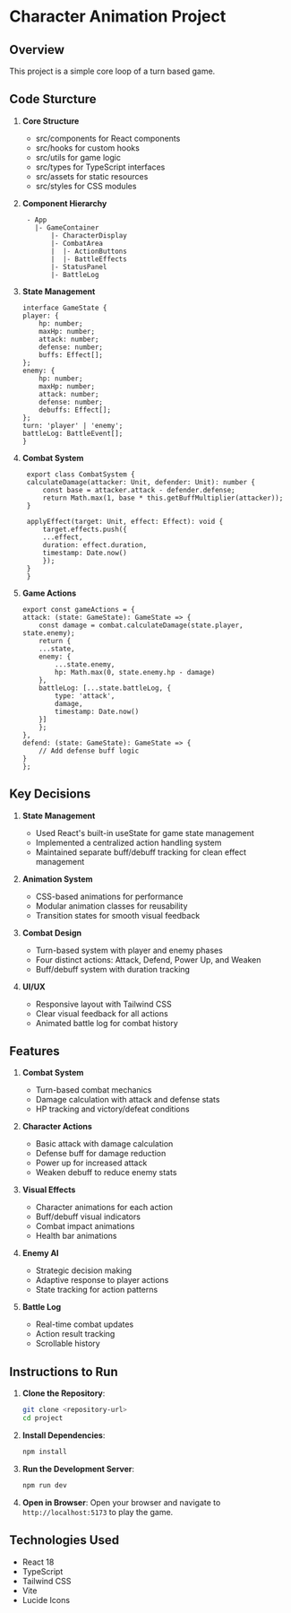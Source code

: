 # Character Animation Project

## Overview

This project is a simple core loop of a turn based game.

## Code Sturcture
1. **Core Structure**
    - src/components for React components
    - src/hooks for custom hooks
    - src/utils for game logic
    - src/types for TypeScript interfaces
    - src/assets for static resources
    - src/styles for CSS modules

2. **Component Hierarchy**
   ```
    - App
      |- GameContainer
          |- CharacterDisplay
          |- CombatArea
          |  |- ActionButtons
          |  |- BattleEffects
          |- StatusPanel
          |- BattleLog
      ```

4. **State Management**

    ```
    interface GameState {
    player: {
        hp: number;
        maxHp: number;
        attack: number;
        defense: number;
        buffs: Effect[];
    };
    enemy: {
        hp: number;
        maxHp: number;
        attack: number;
        defense: number;
        debuffs: Effect[];
    };
    turn: 'player' | 'enemy';
    battleLog: BattleEvent[];
    }
    ```

5. **Combat System**

   ```
    export class CombatSystem {
    calculateDamage(attacker: Unit, defender: Unit): number {
        const base = attacker.attack - defender.defense;
        return Math.max(1, base * this.getBuffMultiplier(attacker));
    }

    applyEffect(target: Unit, effect: Effect): void {
        target.effects.push({
        ...effect,
        duration: effect.duration,
        timestamp: Date.now()
        });
    }
    }
   ```

6. **Game Actions**

    ```
    export const gameActions = {
    attack: (state: GameState): GameState => {
        const damage = combat.calculateDamage(state.player, state.enemy);
        return {
        ...state,
        enemy: {
            ...state.enemy,
            hp: Math.max(0, state.enemy.hp - damage)
        },
        battleLog: [...state.battleLog, {
            type: 'attack',
            damage,
            timestamp: Date.now()
        }]
        };
    },
    defend: (state: GameState): GameState => {
        // Add defense buff logic
    }
    };

   ```

## Key Decisions

1. **State Management**
   - Used React's built-in useState for game state management
   - Implemented a centralized action handling system
   - Maintained separate buff/debuff tracking for clean effect management

2. **Animation System**
   - CSS-based animations for performance
   - Modular animation classes for reusability
   - Transition states for smooth visual feedback

3. **Combat Design**
   - Turn-based system with player and enemy phases
   - Four distinct actions: Attack, Defend, Power Up, and Weaken
   - Buff/debuff system with duration tracking

4. **UI/UX**
   - Responsive layout with Tailwind CSS
   - Clear visual feedback for all actions
   - Animated battle log for combat history

## Features

1. **Combat System**
   - Turn-based combat mechanics
   - Damage calculation with attack and defense stats
   - HP tracking and victory/defeat conditions

2. **Character Actions**
   - Basic attack with damage calculation
   - Defense buff for damage reduction
   - Power up for increased attack
   - Weaken debuff to reduce enemy stats

3. **Visual Effects**
   - Character animations for each action
   - Buff/debuff visual indicators
   - Combat impact animations
   - Health bar animations

4. **Enemy AI**
   - Strategic decision making
   - Adaptive response to player actions
   - State tracking for action patterns

5. **Battle Log**
   - Real-time combat updates
   - Action result tracking
   - Scrollable history

## Instructions to Run

1. **Clone the Repository**:
    ```sh
    git clone <repository-url>
    cd project
    ```

2. **Install Dependencies**:
    ```sh
    npm install
    ```

3. **Run the Development Server**:
    ```sh
    npm run dev
    ```

4. **Open in Browser**:
    Open your browser and navigate to `http://localhost:5173` to play the game.

## Technologies Used

- React 18
- TypeScript
- Tailwind CSS
- Vite
- Lucide Icons
